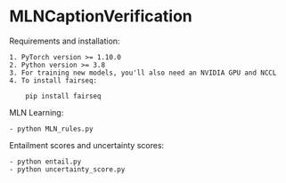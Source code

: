 # MLNCaptionVerification

Requirements and installation:
 
	1. PyTorch version >= 1.10.0
	2. Python version >= 3.8
	3. For training new models, you'll also need an NVIDIA GPU and NCCL
	4. To install fairseq:

		pip install fairseq

MLN Learning:

	- python MLN_rules.py


Entailment scores and uncertainty scores:

	- python entail.py
	- python uncertainty_score.py

